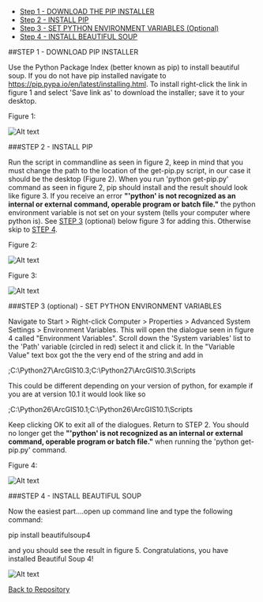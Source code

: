 - [Step 1 - DOWNLOAD THE PIP INSTALLER](https://github.com/cameronezzi/KML-to-Layer-Post-Process/blob/master/docs_images/bs4_install.md#step-1---download-the-pip-installer)
- [Step 2 - INSTALL PIP](https://github.com/cameronezzi/KML-to-Layer-Post-Process/blob/master/docs_images/bs4_install.md#step-2---install-pip)
- [Step 3  - SET PYTHON ENVIRONMENT VARIABLES (Optional)](https://github.com/cameronezzi/KML-to-Layer-Post-Process/blob/master/docs_images/bs4_install.md#step-3-optional---set-python-environment-variables)
- [Step 4 - INSTALL BEAUTIFUL SOUP](https://github.com/cameronezzi/KML-to-Layer-Post-Process/blob/master/docs_images/bs4_install.md#step-4---install-beautiful-soup)

##STEP 1 - DOWNLOAD PIP INSTALLER

Use the Python Package Index (better known as pip) to install beautiful soup. If you do not have pip installed navigate to
https://pip.pypa.io/en/latest/installing.html. To install right-click the link in figure 1 and select 'Save link as' to download the installer; save it to your desktop.

Figure 1:

 ![Alt text](/../master/docs_images/Pip.png?raw=true)
 
###STEP 2 - INSTALL PIP

Run the script in commandline as seen in figure 2, keep in mind that you must change the path to the location of the get-pip.py script, in our case it should be the desktop (Figure 2). When you run 'python get-pip.py' command as seen in figure 2, pip should install and the result should look like figure 3. If you receive an error <b>"'python' is not recognized as an internal or external command, operable program or batch file."</b>  the python environment variable is not set on your system (tells your computer where python is). See [STEP 3](https://github.com/cameronezzi/KML-to-Layer-Post-Process/blob/master/docs_images/bs4_install.md#step-3-optional---set-python-environment-variables) (optional) below figure 3 for adding this. Otherwise skip to [STEP 4](https://github.com/cameronezzi/KML-to-Layer-Post-Process/blob/master/docs_images/bs4_install.md#step-4---install-beautiful-soup).

Figure 2:

 ![Alt text](/../master/docs_images/commandline1.png?raw=true)
 
Figure 3:

 ![Alt text](/../master/docs_images/commandline2.png?raw=true)

###STEP 3 (optional) - SET PYTHON ENVIRONMENT VARIABLES

Navigate to Start > Right-click Computer > Properties > Advanced System Settings > Environment Variables. This will open the dialogue seen in figure 4 called "Environment Variables". Scroll down the 'System variables' list to the 'Path' variable (circled in red) select it and click it. In the "Variable Value" text box got the the very end of the string and add in 

;C:\Python27\ArcGIS10.3;C:\Python27\ArcGIS10.3\Scripts        

This could be different depending on your version of python, for example if you are at version 10.1 it would look like so

;C:\Python26\ArcGIS10.1;C:\Python26\ArcGIS10.1\Scripts

Keep clicking OK to exit all of the dialogues. Return to STEP 2. You should no longer get the <b>"'python' is not recognized as an internal or external command, operable program or batch file."</b> when running the 'python get-pip.py' command.

Figure 4:

 ![Alt text](/../master/docs_images/env_var.png?raw=true)
 
###STEP 4 - INSTALL BEAUTIFUL SOUP
 
 Now the easiest part....open up command line and type the following command:
 
 pip install beautifulsoup4 
 
 and you should see the result in figure 5. Congratulations, you have installed Beautiful Soup 4!
 
  ![Alt text](/../master/docs_images/commandline3.png?raw=true)
  
  [Back to Repository](https://github.com/cameronezzi/KML-to-Layer-Post-Process)
